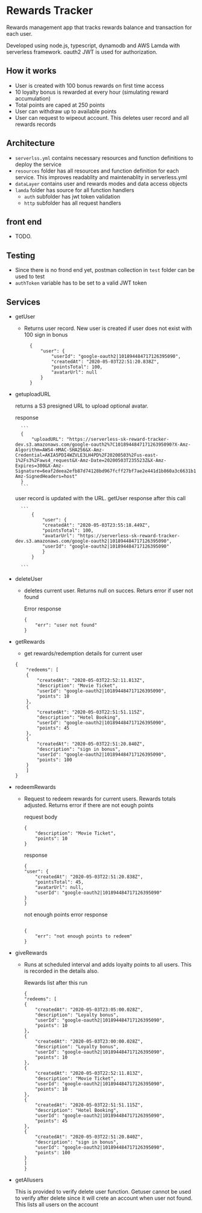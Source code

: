 # Rewards Tracker

Rewards management app that tracks rewards balance and transaction for each user.

Developed using node.js, typescript, dynamodb and AWS Lamda with serverless framework. oauth2 JWT is used for authorization.

## How it works

-  User is created with 100 bonus rewards on first time access
- 10 loyalty bonus is rewarded at every hour (simulating reward accumulation)
- Total points are caped at 250 points
- User can withdraw up to available points
- User can request to wipeout account. This deletes user record and all rewards records

## Architecture

- ```serverlss.yml``` contains necessary resources and function definitions to deploy the service
- ```resources``` folder has all resources and function definition for each service. This improves readablity and maintenablity in serverless.yml
- ```dataLayer``` contains user and rewards modes and data access objects
- ```lamda``` folder has source for all function handlers
    - ```auth``` subfolder has jwt token validation
    - ```http``` subfolder has all request handlers

## front end

- TODO.

## Testing

- Since there is no frond end yet, postman collection in ```test``` folder can be used to test
- ```authToken``` variable has to be set to a valid JWT token 

## Services

- getUser
    - Returns user record. New user is created if user does not exist with 100 sign in bonus


      ```
        {
            "user": {
                "userId": "google-oauth2|101894484717126395090",
                "createdAt": "2020-05-03T22:51:20.838Z",
                "pointsTotal": 100,
                "avatarUrl": null
            }
        }
      ```

- getuploadURL

    returns a S3 presigned URL to upload optional avatar.


    response

        ```
        {
            "uploadURL": "https://serverless-sk-reward-tracker-dev.s3.amazonaws.com/google-oauth2%7C101894484717126395090?X-Amz-Algorithm=AWS4-HMAC-SHA256&X-Amz-Credential=AKIA5PDI4WZVLE3LH4PD%2F20200503%2Fus-east-1%2Fs3%2Faws4_request&X-Amz-Date=20200503T235523Z&X-Amz-Expires=300&X-Amz-Signature=6eaf2deea2efb87d74128bd967fcff27bf7ae2e441d1b860a3c6631b17277b15&X-Amz-SignedHeaders=host"
        }
        ```

    user record is updated with the URL. getUser response after this call

        ```
            {
                "user": {
                "createdAt": "2020-05-03T23:55:18.449Z",
                "pointsTotal": 100,
                "avatarUrl": "https://serverless-sk-reward-tracker-dev.s3.amazonaws.com/google-oauth2|101894484717126395090",
                "userId": "google-oauth2|101894484717126395090"
                }
            }    

        ```

- deleteUser

    - deletes current user. Returns null on succes. Returs error if user not found

        Error response

        ```
        {
            "err": "user not found"
        }
        ```

- getRewards
    - get rewards/redemption details for current user

    ```
    {
        "redeems": [
        {
            "createdAt": "2020-05-03T22:52:11.813Z",
            "description": "Movie Ticket",
            "userId": "google-oauth2|101894484717126395090",
            "points": 10
        },
        {
            "createdAt": "2020-05-03T22:51:51.115Z",
            "description": "Hotel Booking",
            "userId": "google-oauth2|101894484717126395090",
            "points": 45
        },
        {
            "createdAt": "2020-05-03T22:51:20.840Z",
            "description": "sign in bonus",
            "userId": "google-oauth2|101894484717126395090",
            "points": 100
        }
        ]
    }
    ```

- redeemRewards
    - Request to redeem rewards for current users. Rewards totals adjusted. Returns error if there are not eough points

        request body

        ```
        {
	        "description": "Movie Ticket",
	        "points": 10
        }
        ```

        response 

        ```
        {
        "user": {
            "createdAt": "2020-05-03T22:51:20.838Z",
            "pointsTotal": 45,
            "avatarUrl": null,
            "userId": "google-oauth2|101894484717126395090"
        }
        }
        ```
        not enough points error response

        ```

        {
            "err": "not enough points to redeem"
        }

        ```


- giveRewards

    - Runs at scheduled interval and adds loyalty points to all users. This is recorded in the details also.

        Rewards list after this run

        ```
        {
        "redeems": [
        {
            "createdAt": "2020-05-03T23:05:00.028Z",
            "description": "Loyalty bonus",
            "userId": "google-oauth2|101894484717126395090",
            "points": 10
        },
        {
            "createdAt": "2020-05-03T23:00:00.028Z",
            "description": "Loyalty bonus",
            "userId": "google-oauth2|101894484717126395090",
            "points": 10
        },
        {
            "createdAt": "2020-05-03T22:52:11.813Z",
            "description": "Movie Ticket",
            "userId": "google-oauth2|101894484717126395090",
            "points": 10
        },
        {
            "createdAt": "2020-05-03T22:51:51.115Z",
            "description": "Hotel Booking",
            "userId": "google-oauth2|101894484717126395090",
            "points": 45
        },
        {
            "createdAt": "2020-05-03T22:51:20.840Z",
            "description": "sign in bonus",
            "userId": "google-oauth2|101894484717126395090",
            "points": 100
        }
        ]
        }
        ```

- getAllusers
        
    This is provided to verify delete user function. Getuser cannot be used to verify after delete since it will crete an account when user not found. This lists all users on the account
